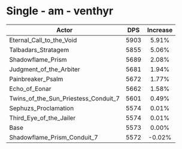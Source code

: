 # Single - am - venthyr
| Actor | DPS | Increase |
|---|:---:|:---:|
|Eternal_Call_to_the_Void|5903|5.91%|
|Talbadars_Stratagem|5855|5.06%|
|Shadowflame_Prism|5689|2.08%|
|Judgment_of_the_Arbiter|5681|1.94%|
|Painbreaker_Psalm|5672|1.77%|
|Echo_of_Eonar|5662|1.58%|
|Twins_of_the_Sun_Priestess_Conduit_7|5601|0.49%|
|Sephuzs_Proclamation|5574|0.01%|
|Third_Eye_of_the_Jailer|5574|0.01%|
|Base|5573|0.00%|
|Shadowflame_Prism_Conduit_7|5572|-0.02%|
